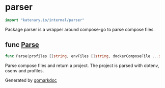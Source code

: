 <!-- Code generated by gomarkdoc. DO NOT EDIT -->

# parser

```go
import "katenary.io/internal/parser"
```

Package parser is a wrapper around compose\-go to parse compose files.

## func [Parse](<https://repo.katenary.io/Katenary/katenary/blob/fixes/bug-163/internal/parser/main.go#L29>)

```go
func Parse(profiles []string, envFiles []string, dockerComposeFile ...string) (*types.Project, error)
```

Parse compose files and return a project. The project is parsed with dotenv, osenv and profiles.

Generated by [gomarkdoc](<https://github.com/princjef/gomarkdoc>)
